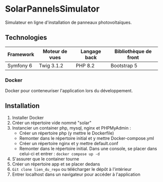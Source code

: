 SolarPannelsSimulator
===
Simulateur en ligne d'installation de panneaux photovoltaïques.

## Technologies

|Framework|Moteur de vues|Langage back|Bibliothèque de front|
|---|---|---|---|
|Symfony 6| Twig 3.1.2| PHP 8.2|Bootstrap 5

### Docker
Docker pour conteneuriser l'application lors du développement.

## Installation

1. Installer Docker
2. Créer un répertoire vide nommé "solar"
4. Instancier un container php, mysql, nginx et PHPMyAdmin :
   - Créer un répertoire php (y mettre le Dockerfile)
   - Remonter dans le répertoire initial et y mettre Docker-compose.yml
   - Créer un répertoire nginx et y mettre default.conf
   - Remonter dans le répertoire initial. Dans une console, se placer dans celui-ci et entrer : ``docker compose up -d``
5. S'assurer que le container tourne
6. Créer un répertoire app et se placer dedans
8. ``Git clone lien_du_repo`` ou télécharger le dépôt à l'intérieur
9. Entrer localhost dans un navigateur pour accéder à l'application
